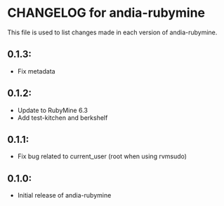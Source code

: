 # CHANGELOG for andia-rubymine

This file is used to list changes made in each version of andia-rubymine.

## 0.1.3:

* Fix metadata

## 0.1.2:

* Update to RubyMine 6.3
* Add test-kitchen and berkshelf

## 0.1.1:

* Fix bug related to current_user (root when using rvmsudo)

## 0.1.0:

* Initial release of andia-rubymine

